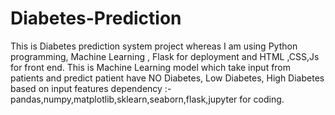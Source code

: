 # Diabetes-Prediction
This is Diabetes prediction system project whereas I am using Python programming, 
Machine Learning , Flask for deployment and HTML ,CSS,Js for front end. 
This is Machine Learning model which take input from patients 
and predict patient have NO Diabetes, Low Diabetes, High Diabetes based on input features
dependency :- pandas,numpy,matplotlib,sklearn,seaborn,flask,jupyter for coding.
